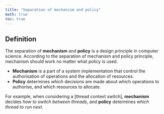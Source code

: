 ```yaml
---
title: "Separation of mechanism and policy"
math: true
toc: true
---
```


## Definition
The separation of **mechanism** and **policy** is a design principle in computer science. According to the separation of mechanism and policy principle, mechanism should work no matter what policy is used.

- **Mechanism** is a part of a system implementation that control the authorisation of operations and the allocation of resources.
- **Policy** determines _which_ decisions are made about which operations to authorise, and which resources to allocate.

For example, when considering a [thread context switch], **mechanism** decides _how to switch between threads_, and **policy** determines _which thread to run next_.